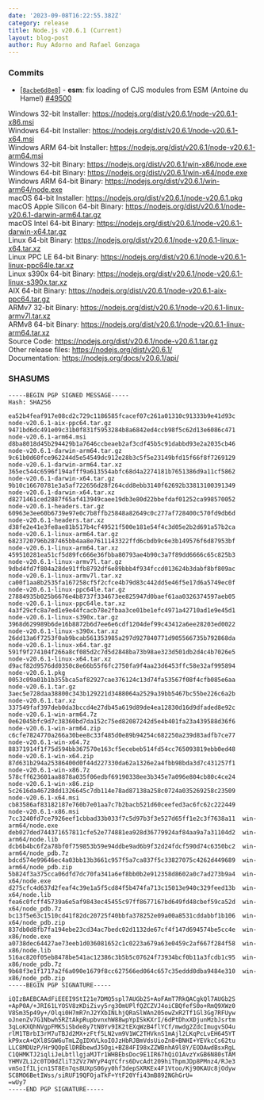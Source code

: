 ```yaml
---
date: '2023-09-08T16:22:55.382Z'
category: release
title: Node.js v20.6.1 (Current)
layout: blog-post
author: Ruy Adorno and Rafael Gonzaga
---
```


### Commits

- \[[`8acbe6d8e8`](https://github.com/nodejs/node/commit/8acbe6d8e8)] - **esm**: fix loading of CJS modules from ESM (Antoine du Hamel) [#49500](https://github.com/nodejs/node/pull/49500)

Windows 32-bit Installer: https://nodejs.org/dist/v20.6.1/node-v20.6.1-x86.msi \
Windows 64-bit Installer: https://nodejs.org/dist/v20.6.1/node-v20.6.1-x64.msi \
Windows ARM 64-bit Installer: https://nodejs.org/dist/v20.6.1/node-v20.6.1-arm64.msi \
Windows 32-bit Binary: https://nodejs.org/dist/v20.6.1/win-x86/node.exe \
Windows 64-bit Binary: https://nodejs.org/dist/v20.6.1/win-x64/node.exe \
Windows ARM 64-bit Binary: https://nodejs.org/dist/v20.6.1/win-arm64/node.exe \
macOS 64-bit Installer: https://nodejs.org/dist/v20.6.1/node-v20.6.1.pkg \
macOS Apple Silicon 64-bit Binary: https://nodejs.org/dist/v20.6.1/node-v20.6.1-darwin-arm64.tar.gz \
macOS Intel 64-bit Binary: https://nodejs.org/dist/v20.6.1/node-v20.6.1-darwin-x64.tar.gz \
Linux 64-bit Binary: https://nodejs.org/dist/v20.6.1/node-v20.6.1-linux-x64.tar.xz \
Linux PPC LE 64-bit Binary: https://nodejs.org/dist/v20.6.1/node-v20.6.1-linux-ppc64le.tar.xz \
Linux s390x 64-bit Binary: https://nodejs.org/dist/v20.6.1/node-v20.6.1-linux-s390x.tar.xz \
AIX 64-bit Binary: https://nodejs.org/dist/v20.6.1/node-v20.6.1-aix-ppc64.tar.gz \
ARMv7 32-bit Binary: https://nodejs.org/dist/v20.6.1/node-v20.6.1-linux-armv7l.tar.xz \
ARMv8 64-bit Binary: https://nodejs.org/dist/v20.6.1/node-v20.6.1-linux-arm64.tar.xz \
Source Code: https://nodejs.org/dist/v20.6.1/node-v20.6.1.tar.gz \
Other release files: https://nodejs.org/dist/v20.6.1/ \
Documentation: https://nodejs.org/docs/v20.6.1/api/

### SHASUMS

```
-----BEGIN PGP SIGNED MESSAGE-----
Hash: SHA256

ea52b4feaf917e08cd2c729c1186585fcacef07c261a01310c91333b9e41d93c  node-v20.6.1-aix-ppc64.tar.gz
9471bd6dc491e09c31b0f831f5953284b8a6842ed4ccb98f5c62d13e6086c471  node-v20.6.1-arm64.msi
d8ba8018d45b294429b1a7646ccbeaeb2af3cdf45b5c91dabbd93e2a2035cb46  node-v20.6.1-darwin-arm64.tar.gz
9c61b0d60fce962244d5e54549dc912e28b3c5f5e23149bfd15f66f8f7269129  node-v20.6.1-darwin-arm64.tar.xz
365ec544c6596f194afff9a613554abfc68d4a2274181b7651386d9a11cf5862  node-v20.6.1-darwin-x64.tar.gz
9b10c16670781e3a5af722656d28f264cdd8ebb3140f62692b33813100391349  node-v20.6.1-darwin-x64.tar.xz
d8271461ced2887f65af413949caee19db3e80d22bbefdaf01252ca998570052  node-v20.6.1-headers.tar.gz
60963e3ee60b6739e97e0c7b8ffb25848a82649c0c277af728400c570fd9db6d  node-v20.6.1-headers.tar.xz
d38fe2e41e3fe8ae81b517b4cf49521f500e181e54f4c3d05e2b2d691a57b2ca  node-v20.6.1-linux-arm64.tar.gz
6823720796b287465bb4aa8e7611143322ffd6cbdb9c6e3b149576f6d87953bf  node-v20.6.1-linux-arm64.tar.xz
459510281ea51cf5d89fc666e36fbba80793ae4b90c3a7f89dd6666c65c825b3  node-v20.6.1-linux-armv7l.tar.gz
9dbd4fd7f804a28de91ffb8792df6e89bbb4f934fccd013624b3dabf8bf809ac  node-v20.6.1-linux-armv7l.tar.xz
ca00f1aa8b2535fa167258cf5f2cfce4b79d83c442dd5e46f5e17d6a5749ec0f  node-v20.6.1-linux-ppc64le.tar.gz
27884935b025b6676e4b8737f334673ee825947d0baef61aa0326374597aeb05  node-v20.6.1-linux-ppc64le.tar.xz
4a3f29cfc8a7ed1e9e44fcacb78e2fbaa3ce01be1efc4971a42710ad1e9e45d1  node-v20.6.1-linux-s390x.tar.gz
3968d629989b6de16b8872b6d7ee6e6cdf1204def99c43412a6ee28203ed0022  node-v20.6.1-linux-s390x.tar.xz
26dd13a6f7253f0ab9bcab561353985a297d927840771d905566735b792868da  node-v20.6.1-linux-x64.tar.gz
591f9f274104f266a8cf085d2c7d5d2848ba73b98ae323d501db2d4c4b7026e5  node-v20.6.1-linux-x64.tar.xz
d9acf82d9576dd0350c8e66b55f6fc2750fa9f4aa23d6453ffc58e32af995894  node-v20.6.1.pkg
0053c09a01b1b355bca5af82927cae376124c13d74fa53567f08f4cfb085e6aa  node-v20.6.1.tar.gz
3aec5e728daa38800c343b129221d3488064a2529a39bb5467bc55be226c6a2b  node-v20.6.1.tar.xz
337549faf397deb0da3bccd4e27db45a619d89de4ea12830d16d9dfaded8e92c  node-v20.6.1-win-arm64.7z
0e62045bfc9d7c38360bd7da152c75ed82087242d5e4b401fa23a439588d36f6  node-v20.6.1-win-arm64.zip
c6cfe7824770a266a30bee8c33f485d0e89b94254c682250a239d83adfb7ce77  node-v20.6.1-win-x64.7z
88371914f1f75d594bb367570e163cf5ecebeb514fd54cc765093819ebb0ed48  node-v20.6.1-win-x64.zip
87d631b294a25386400d0f44d227330da62a1326e2a4fbb98bda3d7c431257f1  node-v20.6.1-win-x86.7z
578cff623601aa8878a035f06edbf69190338ee3b345e7a096e804cb80c4ce24  node-v20.6.1-win-x86.zip
5c2616da46728dd1326645c7db114e78ad87138a258c0724a035269258c23509  node-v20.6.1-x64.msi
cb83586af83182187e760b7e01aa7c7b2bacb521d60ceefed3ac6fc62c222449  node-v20.6.1-x86.msi
7cc3240fd7ce7926eef1cbbad33b033f7c5d97b3f3e527d65ff1e2c3f7638a11  win-arm64/node.exe
deb027ded744371657811cfe52e774881ea928d36779924af84aa9a7a31104d2  win-arm64/node.lib
dcb6b4bc6f2a78bf0f759853b59e94ddbe9ad6b9f32d24fdcf590d74c6350bc2  win-arm64/node_pdb.7z
bdcd574e99646ec4a03bb13b3661c957f5a7ca837f5c33827075c4262d449689  win-arm64/node_pdb.zip
5b824f3a375cca06dfd7dc70fa341a6ef8bb0b2e912358d8602a0c7ad273b9a4  win-x64/node.exe
d275cfc4d637d2feaf4c39e1a5f5cd84f5b474fa713c15013e940c329feed13b  win-x64/node.lib
fea6c0fcff45739a6e5af9843ec45455c97ff8677167bd649fd48cbef59ca52d  win-x64/node_pdb.7z
bc13f5e63c1510cd41f82dc20725f40bbfa378252e09a00a8531cddabbf1b106  win-x64/node_pdb.zip
837db0d8fb7fa194ebe23cd34ac7bedc02d1132de67cf4f147d694574be5cc4e  win-x86/node.exe
a0738dec64427ae73eeb1d036081652c1c0223a679a63e0459c2af667f284f58  win-x86/node.lib
516ac820f05eb8478be541ac12386c3b5b5c07624f73934bcf0b11a3fcdb1c95  win-x86/node_pdb.7z
9b68f3e1f1717a2f6a090e1679f8cc627566ed064c657c35eddd0dba9484e310  win-x86/node_pdb.zip
-----BEGIN PGP SIGNATURE-----

iQIzBAEBCAAdFiEEEI9StI21e7DMQ5spl7AUGb2S+AoFAmT7RkQACgkQl7AUGb2S
+ApP0A/+JRI61LYOSV8zKDiZivy5rg3OmUPlfQZCZVJ4oiCBQfefS0o+RmQ9XWz0
V8Sm35p49y+/Olqi0H7mR7nJ2YXbINLhjQRaSlWAn205owZxR2Tf1Gl3Gg7RFUyw
oJnenZv7G1Nbwh5RZtAkpRupbvnxhW88wpYpISkKXrI/6dPtDhxXDjunMzbJsrtm
3qLoKXQhNVgpFMK5iSbde8y7tN0Yv9IK2tEXqWzB4flYCf/mwdg2ZdcImugvSO4u
rlM1TBrbI3rM7uTBJd2MX+zFtf5LN2vm9V1WC2THVknS1mAjl2LKqPcLvEH645YT
kP9xcA+QXl8SGW6uTmLZgIDXVLkoIOJzHbRJBmVdsUioZn8+BNHI+YEVkcCs62tu
LLC8MDUzP/Hr9QOpElDRBbewdJ5Ogi+BZ84FI98xZZWBnhA9l8Y/EODAwdBsxRgL
C1QHMKTJ2iqliJeLbtllgjaMJTr1WHBEbsDoc9E1IR67hQiO1AvzYxGB6N80sTAM
YHMVZLi2c0TD0dZliT3ZVz7WYyP4qYCfrs6DvcAdt209hiThpmJDp8PMnz4/RJe3
vmSoIfILjcn1ST8En7qs8UXpS06yy0hf3depSXRKEx4F1Vtoo/Kj90KAUc8jOdyw
SC8MO6BetIWss/siRUF19QFOjaTkF+YtF20Yfi43mB892NGhGrU=
=wUy7
-----END PGP SIGNATURE-----

```
